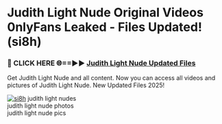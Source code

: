 # Judith Light Nude Original Videos 0nlyFans Leaked - Files Updated! (si8h)

<h3>🔴 CLICK HERE 🌐==►► <a href="https://tinyurl.com/5h6xmrr3" rel="nofollow">Judith Light Nude Updated Files</a></h3>

Get Judith Light Nude and all content. Now you can access all videos and pictures of Judith Light Nude. New Updated Files 2025!

[![si8h](https://i.imgur.com/KVD873Z.gif)](https://tinyurl.com/5h6xmrr3)
judith light nudes<br>
judith light nude photos<br>
judith light nude pics